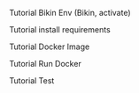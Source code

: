 Tutorial Bikin Env (Bikin, activate)

Tutorial install requirements

Tutorial Docker Image

Tutorial Run Docker

Tutorial Test